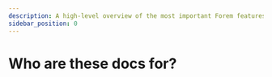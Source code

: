 ```yaml
---
description: A high-level overview of the most important Forem features.
sidebar_position: 0
---
```


# Who are these docs for?
